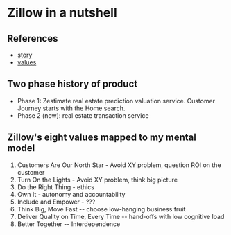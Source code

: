 # Zillow in a nutshell

## References

- [story](https://www.zillowgroup.com/about-us/story)
- [values](https://www.zillow.com/careers/our-values/)


## Two phase history of product

- Phase 1:  Zestimate real estate prediction valuation service. Customer Journey starts with the Home search.
- Phase 2 (now):  real estate transaction service


## Zillow's eight values mapped to my mental model

1. Customers Are Our North Star - Avoid XY problem, question ROI on the customer
2. Turn On the Lights - Avoid XY problem, think big picture
3. Do the Right Thing - ethics
4. Own It - autonomy and accountability
5. Include and Empower - ???
6. Think Big, Move Fast -- choose low-hanging business fruit 
7. Deliver Quality on Time, Every Time -- hand-offs with low cognitive load 
8. Better Together -- Interdependence
